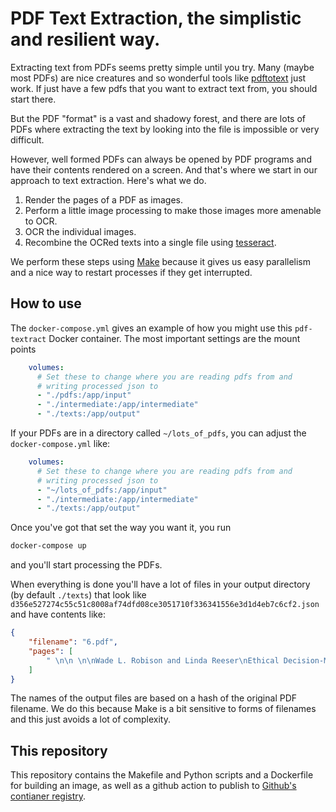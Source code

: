 # PDF Text Extraction, the simplistic and resilient way.

Extracting text from PDFs seems pretty simple until you try. Many (maybe most PDFs) are nice creatures and so wonderful tools like [pdftotext](https://en.wikipedia.org/wiki/Pdftotext) just work. If just have a few pdfs that you want to extract text from, you should start there.

But the PDF "format" is a vast and shadowy forest, and there are lots of PDFs where extracting the text by looking into the file is impossible or very difficult.

However, well formed PDFs can always be opened by PDF programs and have their contents rendered on a screen. And that's where we start in our approach to text extraction. Here's what we do.

1. Render the pages of a PDF as images.
2. Perform a little image processing to make those images more amenable to OCR.
3. OCR the individual images.
4. Recombine the OCRed texts into a single file using [tesseract](https://en.wikipedia.org/wiki/Tesseract_(software)).

We perform these steps using [Make](https://en.wikipedia.org/wiki/Make_(software)) because it gives us easy parallelism and a nice way to restart processes if they get interrupted.

## How to use

The `docker-compose.yml` gives an example of how you might use this `pdf-textract` Docker container. The most important settings are the mount points

```yml
    volumes:
      # Set these to change where you are reading pdfs from and
      # writing processed json to
      - "./pdfs:/app/input"
      - "./intermediate:/app/intermediate"
      - "./texts:/app/output"
```

If your PDFs are in a directory called `~/lots_of_pdfs`, you can adjust the `docker-compose.yml` like:

```yml
    volumes:
      # Set these to change where you are reading pdfs from and
      # writing processed json to
      - "~/lots_of_pdfs:/app/input"
      - "./intermediate:/app/intermediate"
      - "./texts:/app/output"
```

Once you've got that set the way you want it, you run

```bash
docker-compose up
```

and you'll start processing the PDFs. 

When everything is done you'll have a lot of files in your output directory (by default `./texts`) that look like `d356e527274c55c51c8008af74dfd08ce3051710f336341556e3d1d4eb7c6cf2.json` and have contents like:

```json
{
    "filename": "6.pdf",
    "pages": [
        " \n\n \n\nWade L. Robison and Linda Reeser\nEthical Decision-Making in Social Work\n\nChapter 6\n\nJustice\n\nIntroduction\n1. Particular justice\n. The formal principle of justice\n. Substantive principles of justice\n. Using princ.."
    ]
}
```

The names of the output files are based on a hash of the original PDF filename. We do this because Make is a bit sensitive to forms of filenames and this just avoids a lot of complexity. 


## This repository

This repository contains the Makefile and Python scripts and a Dockerfile for building an image, as well as a github action to publish to [Github's contianer registry](https://github.com/datamade/pdf-textextract/pkgs/container/pdf-textextract).
